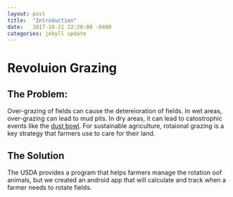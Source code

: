 ```yaml
---
layout: post
title:  "Introduction"
date:   2017-10-21 22:20:00 -0400
categories: jekyll update
---
```

# Revoluion Grazing

## The Problem:

Over-grazing of fields can cause the detereioration of fields.
In wet areas, over-grazing can lead to mud pits. In dry areas,
it can lead to catostrophic events like the [dust bowl](https://en.wikipedia.org/wiki/Dust_Bowl).
For sustainable agriculture, rotaional grazing is a key
strategy that farmers use to care for their land.

## The Solution

The USDA provides a program that helps farmers manage the rotation
oof animals, but we created an android app that will calculate and
track when a farmer needs to rotate fields.


